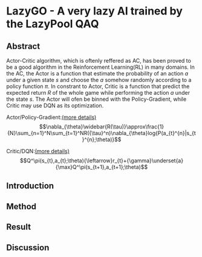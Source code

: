 
# LazyGO - A very lazy AI trained by the LazyPool QAQ

## Abstract
Actor-Critic algorithm, which is oftenly reffered as AC, has been proved to be a good algorithm in the Reinforcement Learning(RL) in many domains. In the AC, the Actor is a function that estimate the probability of an action $a$ under a given state $s$ and choose the $a$ somehow randomly according to a policy function $\pi$. In constrant to Actor, Critic is a function that predict the expected return $R$ of the whole game while performing the action $a$ under the state $s$. The Actor will ofen be binned with the Policy-Gradient, while Critic may use DQN as its optimization.

Actor/Policy-Gradient:[(more details)](https://github.com/LazyPool/lazyGO/blob/main/Actor.md)
$$\nabla_{\theta}\widebar{R(\tau)}\approx\frac{1}{N}\sum_{n=1}^N\sum_{t=1}^NR({\tau}^n)\nabla_{\theta}log{P(a_{t}^{n}|s_{t}^{n};\theta)}$$

Critic/DQN:[(more details)](https://github.com/LazyPool/lazyGO/blob/main/Critic.md)
$$Q^\pi(s_{t},a_{t};\theta){\leftarrow}r_{t}+{\gamma}\underset{a}{\max}Q^\pi(s_{t+1},a_{t+1};\theta)$$



## Introduction

## Method

## Result

## Discussion
